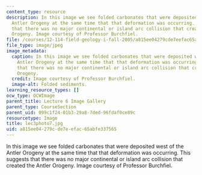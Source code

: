```yaml
---
content_type: resource
description: In this image we see folded carbonates that were deposited west of the
  Antler Orogeny at the same time that that deformation was occurring. This suggests
  that there was no major continental or island arc collision that created the Antler
  Orogeny. Image courtesy of Professor Burchfiel.
file: /courses/12-114-field-geology-i-fall-2005/a815ee04279cde7eefac65abfe337565_lec3photo7.jpg
file_type: image/jpeg
image_metadata:
  caption: In this image we see folded carbonates that were deposited west of the
    Antler Orogeny at the same time that that deformation was occurring. This suggests
    that there was no major continental or island arc collision that created the Antler
    Orogeny.
  credit: Image courtesy of Professor Burchfiel.
  image-alt: Folded sediments.
learning_resource_types: []
ocw_type: OCWImage
parent_title: Lecture 6 Image Gallery
parent_type: CourseSection
parent_uid: 099c1f24-01b3-29a8-7ded-96fdaf0ce89c
resourcetype: Image
title: lec3photo7.jpg
uid: a815ee04-279c-de7e-efac-65abfe337565
---
```

In this image we see folded carbonates that were deposited west of the Antler Orogeny at the same time that that deformation was occurring. This suggests that there was no major continental or island arc collision that created the Antler Orogeny. Image courtesy of Professor Burchfiel.

